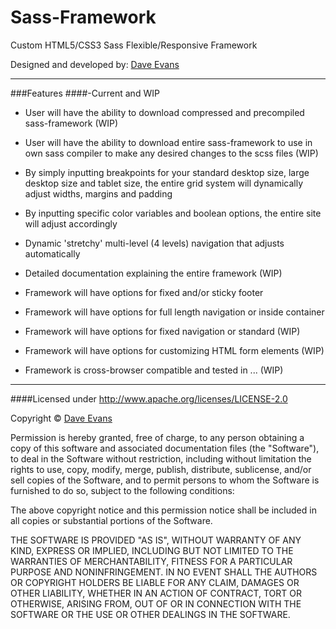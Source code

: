 Sass-Framework
==============

Custom HTML5/CSS3 Sass Flexible/Responsive Framework

Designed and developed by: [Dave Evans](http://www.daveevans.me)

---------------------------
###Features
####-Current and WIP

- User will have the ability to download compressed and precompiled sass-framework (WIP)

- User will have the ability to download entire sass-framework to use in own sass compiler to make any desired changes to the scss files (WIP)

- By simply inputting breakpoints for your standard desktop size, large desktop size and tablet size, the entire grid system will dynamically adjust widths, margins and padding

- By inputting specific color variables and boolean options, the entire site will adjust accordingly

- Dynamic 'stretchy' multi-level (4 levels) navigation that adjusts automatically

- Detailed documentation explaining the entire framework (WIP)

- Framework will have options for fixed and/or sticky footer

- Framework will have options for full length navigation or inside container

- Framework will have options for fixed navigation or standard (WIP)

- Framework will have options for customizing HTML form elements (WIP)

- Framework is cross-browser compatible and tested in ... (WIP)

---------------------------

####Licensed under http://www.apache.org/licenses/LICENSE-2.0

Copyright &copy; [Dave Evans](http://www.daveevans.me)

Permission is hereby granted, free of charge, to any person obtaining a copy of this software and associated documentation files (the "Software"), to deal in the Software without restriction, including without limitation the rights to use, copy, modify, merge, publish, distribute, sublicense, and/or sell copies of the Software, and to permit persons to whom the Software is furnished to do so, subject to the following conditions:

The above copyright notice and this permission notice shall be included in all copies or substantial portions of the Software.

THE SOFTWARE IS PROVIDED "AS IS", WITHOUT WARRANTY OF ANY KIND, EXPRESS OR IMPLIED, INCLUDING BUT NOT LIMITED TO THE WARRANTIES OF MERCHANTABILITY, FITNESS FOR A PARTICULAR PURPOSE AND NONINFRINGEMENT. IN NO EVENT SHALL THE AUTHORS OR COPYRIGHT HOLDERS BE LIABLE FOR ANY CLAIM, DAMAGES OR OTHER LIABILITY, WHETHER IN AN ACTION OF CONTRACT, TORT OR OTHERWISE, ARISING FROM, OUT OF OR IN CONNECTION WITH THE SOFTWARE OR THE USE OR OTHER DEALINGS IN THE SOFTWARE.
